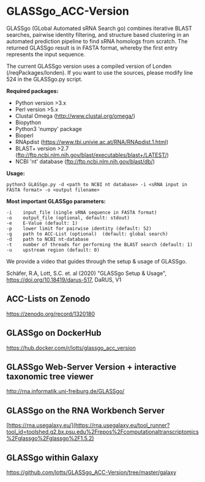 # GLASSgo_ACC-Version
GLASSgo (GLobal Automated sRNA Search go) combines iterative BLAST searches, pairwise identity filtering, and structure based clustering in an automated prediction pipeline to find sRNA homologs from scratch. The returned GLASSgo result is in FASTA format, whereby the first entry represents the input sequence. 

The current GLASSgo version uses a compiled version of Londen (/reqPackages/londen). If you want to use the sources, please modify line 524 in the GLASSgo.py script. 

**Required packages:**
- Python version >3.x
- Perl version >5.x
- Clustal Omega (http://www.clustal.org/omega/)
- Biopython
- Python3 'numpy' package
- Bioperl
- RNApdist (https://www.tbi.univie.ac.at/RNA/RNApdist.1.html)
- BLAST+ version >2.7 (ftp://ftp.ncbi.nlm.nih.gov/blast/executables/blast+/LATEST/)
- NCBI 'nt' database (ftp://ftp.ncbi.nlm.nih.gov/blast/db/)

**Usage:**
```text
python3 GLASSgo.py -d <path to NCBI nt database> -i <sRNA input in FASTA format> -o <output filename>
```

**Most important GLASSgo parameters:**
```text
-i    input_file (single sRNA sequence in FASTA format)
-o    output_file (optional, default: stdout)
-e    E-Value (default: 1)
-p    lower limit for pairwise identity (default: 52)
-g    path to ACC-List (optional)  (default: global search)
-d    path to NCBI nt-database
-t    number of threads for performing the BLAST search (default: 1)
-u    upstream region (default: 0)
```

We provide a video that guides through the setup & usage of GLASSgo.

Schäfer, R.A, Lott, S.C. et. al (2020) "GLASSgo Setup & Usage", https://doi.org/10.18419/darus-517, DaRUS, V1

ACC-Lists on Zenodo
-------
https://zenodo.org/record/1320180

GLASSgo on DockerHub
-------
https://hub.docker.com/r/lotts/glassgo_acc_version

GLASSgo Web-Server Version + interactive taxonomic tree viewer
-------
http://rna.informatik.uni-freiburg.de/GLASSgo/

GLASSgo on the RNA Workbench Server
-----------------------------------
[https://rna.usegalaxy.eu/](https://rna.usegalaxy.eu/tool_runner?tool_id=toolshed.g2.bx.psu.edu%2Frepos%2Fcomputationaltranscriptomics%2Fglassgo%2Fglassgo%2F1.5.2)

GLASSgo within Galaxy
-------
https://github.com/lotts/GLASSgo_ACC-Version/tree/master/galaxy
